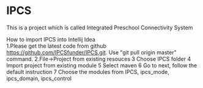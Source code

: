 # IPCS
This is a project which is called Integrated Preschool Connectivity System

How to import IPCS into Intellij Idea  
1.Please get the latest code from github https://github.com/IPCSfunder/IPCS.git. Use "git pull origin master" command. 
2.File->Project from existing resouces 
3 Choose IPCS folder 
4 Import project from existing module 
5 Select maven 
6 Go to next, follow the default instruction 
7 Choose the modules from IPCS, ipcs_mode, ipcs_domain, ipcs_control 
  
